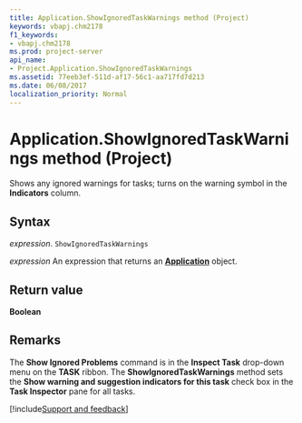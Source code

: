 ```yaml
---
title: Application.ShowIgnoredTaskWarnings method (Project)
keywords: vbapj.chm2178
f1_keywords:
- vbapj.chm2178
ms.prod: project-server
api_name:
- Project.Application.ShowIgnoredTaskWarnings
ms.assetid: 77eeb3ef-511d-af17-56c1-aa717fd7d213
ms.date: 06/08/2017
localization_priority: Normal
---
```



# Application.ShowIgnoredTaskWarnings method (Project)

Shows any ignored warnings for tasks; turns on the warning symbol in the  **Indicators** column.


## Syntax

_expression_. `ShowIgnoredTaskWarnings`

 _expression_ An expression that returns an **[Application](Project.Application.md)** object.


## Return value

 **Boolean**


## Remarks

The  **Show Ignored Problems** command is in the **Inspect Task** drop-down menu on the **TASK** ribbon. The **ShowIgnoredTaskWarnings** method sets the **Show warning and suggestion indicators for this task** check box in the **Task Inspector** pane for all tasks.

[!include[Support and feedback](~/includes/feedback-boilerplate.md)]
